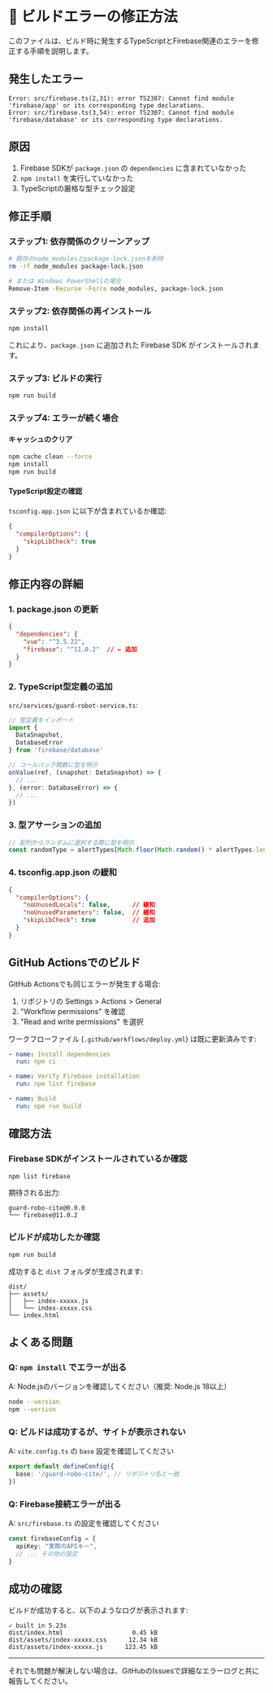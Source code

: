 # 🐛 ビルドエラーの修正方法

このファイルは、ビルド時に発生するTypeScriptとFirebase関連のエラーを修正する手順を説明します。

## 発生したエラー

```
Error: src/firebase.ts(2,31): error TS2307: Cannot find module 'firebase/app' or its corresponding type declarations.
Error: src/firebase.ts(3,54): error TS2307: Cannot find module 'firebase/database' or its corresponding type declarations.
```

## 原因

1. Firebase SDKが `package.json` の `dependencies` に含まれていなかった
2. `npm install` を実行していなかった
3. TypeScriptの厳格な型チェック設定

## 修正手順

### ステップ1: 依存関係のクリーンアップ

```bash
# 既存のnode_modulesとpackage-lock.jsonを削除
rm -rf node_modules package-lock.json

# または Windows PowerShellの場合
Remove-Item -Recurse -Force node_modules, package-lock.json
```

### ステップ2: 依存関係の再インストール

```bash
npm install
```

これにより、`package.json` に追加された Firebase SDK がインストールされます。

### ステップ3: ビルドの実行

```bash
npm run build
```

### ステップ4: エラーが続く場合

#### キャッシュのクリア
```bash
npm cache clean --force
npm install
npm run build
```

#### TypeScript設定の確認
`tsconfig.app.json` に以下が含まれているか確認:
```json
{
  "compilerOptions": {
    "skipLibCheck": true
  }
}
```

## 修正内容の詳細

### 1. package.json の更新
```json
{
  "dependencies": {
    "vue": "^3.5.22",
    "firebase": "^11.0.2"  // ← 追加
  }
}
```

### 2. TypeScript型定義の追加
`src/services/guard-robot-service.ts`:
```typescript
// 型定義をインポート
import { 
  DataSnapshot, 
  DatabaseError 
} from 'firebase/database'

// コールバック関数に型を明示
onValue(ref, (snapshot: DataSnapshot) => {
  // ...
}, (error: DatabaseError) => {
  // ...
})
```

### 3. 型アサーションの追加
```typescript
// 配列からランダムに選択する際に型を明示
const randomType = alertTypes[Math.floor(Math.random() * alertTypes.length)] as GuardRobotAlert['type']
```

### 4. tsconfig.app.json の緩和
```json
{
  "compilerOptions": {
    "noUnusedLocals": false,      // 緩和
    "noUnusedParameters": false,  // 緩和
    "skipLibCheck": true          // 追加
  }
}
```

## GitHub Actionsでのビルド

GitHub Actionsでも同じエラーが発生する場合:

1. リポジトリの Settings > Actions > General
2. "Workflow permissions" を確認
3. "Read and write permissions" を選択

ワークフローファイル (`.github/workflows/deploy.yml`) は既に更新済みです:
```yaml
- name: Install dependencies
  run: npm ci

- name: Verify Firebase installation
  run: npm list firebase

- name: Build
  run: npm run build
```

## 確認方法

### Firebase SDKがインストールされているか確認
```bash
npm list firebase
```

期待される出力:
```
guard-robo-cite@0.0.0
└── firebase@11.0.2
```

### ビルドが成功したか確認
```bash
npm run build
```

成功すると `dist` フォルダが生成されます:
```
dist/
├── assets/
│   ├── index-xxxxx.js
│   └── index-xxxxx.css
└── index.html
```

## よくある問題

### Q: `npm install` でエラーが出る
A: Node.jsのバージョンを確認してください（推奨: Node.js 18以上）
```bash
node --version
npm --version
```

### Q: ビルドは成功するが、サイトが表示されない
A: `vite.config.ts` の `base` 設定を確認してください
```typescript
export default defineConfig({
  base: '/guard-robo-cite/', // リポジトリ名と一致
})
```

### Q: Firebase接続エラーが出る
A: `src/firebase.ts` の設定を確認してください
```typescript
const firebaseConfig = {
  apiKey: "実際のAPIキー",
  // ... その他の設定
}
```

## 成功の確認

ビルドが成功すると、以下のようなログが表示されます:

```
✓ built in 5.23s
dist/index.html                   0.45 kB
dist/assets/index-xxxxx.css      12.34 kB
dist/assets/index-xxxxx.js      123.45 kB
```

---

それでも問題が解決しない場合は、GitHubのIssuesで詳細なエラーログと共に報告してください。